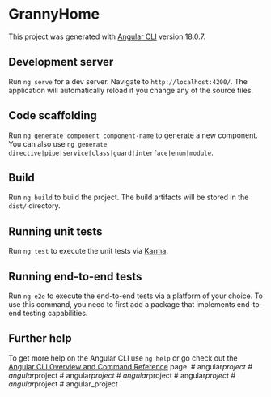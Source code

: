 # GrannyHome

This project was generated with [Angular CLI](https://github.com/angular/angular-cli) version 18.0.7.

## Development server

Run `ng serve` for a dev server. Navigate to `http://localhost:4200/`. The application will automatically reload if you change any of the source files.

## Code scaffolding

Run `ng generate component component-name` to generate a new component. You can also use `ng generate directive|pipe|service|class|guard|interface|enum|module`.

## Build

Run `ng build` to build the project. The build artifacts will be stored in the `dist/` directory.

## Running unit tests

Run `ng test` to execute the unit tests via [Karma](https://karma-runner.github.io).

## Running end-to-end tests

Run `ng e2e` to execute the end-to-end tests via a platform of your choice. To use this command, you need to first add a package that implements end-to-end testing capabilities.

## Further help

To get more help on the Angular CLI use `ng help` or go check out the [Angular CLI Overview and Command Reference](https://angular.dev/tools/cli) page.
#   a n g u l a r _ p r o j e c t  
 #   a n g u l a r _ p r o j e c t  
 #   a n g u l a r _ p r o j e c t  
 #   a n g u l a r _ p r o j e c t  
 #   a n g u l a r _ p r o j e c t  
 #   a n g u l a r _ p r o j e c t  
 #   a n g u l a r _ p r o j e c t  
 